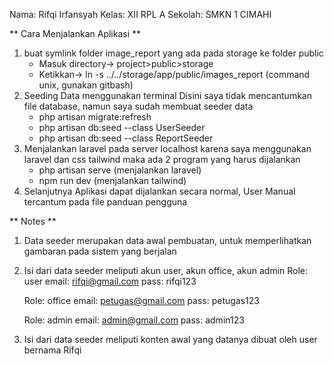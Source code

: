Nama: Rifqi Irfansyah
Kelas: XII RPL A
Sekolah: SMKN 1 CIMAHI

** Cara Menjalankan Aplikasi **
1. buat symlink folder image_report yang ada pada storage ke folder public
	- Masuk directory-> project>public>storage
	- Ketikkan-> ln -s ../../storage/app/public/images_report (command unix, gunakan gitbash)
2. Seeding Data menggunakan terminal
Disini saya tidak mencantumkan file database, namun saya sudah membuat seeder data
	- php artisan migrate:refresh
	- php artisan db:seed --class UserSeeder
	- php artisan db:seed --class ReportSeeder
3. Menjalankan laravel pada server localhost
   karena saya menggunakan laravel dan css tailwind maka ada 2 program yang harus dijalankan
	- php artisan serve (menjalankan laravel)
	- npm run dev	(menjalankan tailwind)
4. Selanjutnya Aplikasi dapat dijalankan secara normal, User Manual tercantum pada file panduan pengguna	


** Notes **
1. Data seeder merupakan data awal pembuatan, untuk memperlihatkan gambaran pada sistem yang berjalan
2. Isi dari data seeder meliputi akun user, akun office, akun admin
	Role: user
	email: rifqi@gmail.com
	pass: rifqi123

	Role: office
	email: petugas@gmail.com
	pass: petugas123

	Role: admin
	email: admin@gmail.com
	pass: admin123
3. Isi dari data seeder meliputi konten awal yang datanya dibuat oleh user bernama Rifqi
		